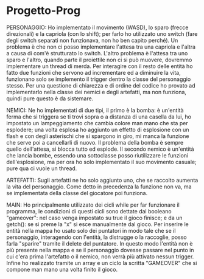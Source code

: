 # Progetto-Prog
PERSONAGGIO:
Ho implementato il movimento (WASD), lo sparo (frecce direzionali) e la capriola (con lo shift); per farlo ho utilizzato uno switch (fare degli switch separati non funzionava, non ho ben capito perché). Un problema è che non ci posso implementare l'attesa tra una capriola e l'altra a causa di com'è strutturato lo switch. L'altro problema è l'attesa tra uno sparo e l'altro, quando parte il proiettile non ci si può muovere, dovremmo implementare un thread di merda.
Per interagire con il resto delle entità ho fatto due funzioni che servono ad incrementare ed a diminuire la vita, funzionano solo se implemento il trigger dentro la classe del personaggio stesso. Per una questione di chiarezza e di ordine del codice ho provato ad implementarlo nella classe dei nemici e degli artefatti, ma non funziona, quindi pure questo è da sistemare.

NEMICI:
Ne ho implementati di due tipi, il primo è la bomba: è un'entità ferma che si triggera se ti trovi sopra o a distanza di una casella da lui, ho impostato un lampeggiamento che cambia colore man mano che sta per esplodere; una volta esplosa ho aggiunto un effetto di esplosione con un flash e con degli asterischi che si spargono in giro, mi manca la funzione che serve poi a cancellarli di nuovo. Il problema della bomba è sempre quello dell'attesa, si blocca tutto ed esplode. 
Il secondo nemico è un'entità che lancia bombe, essendo una sottoclasse posso riutilizzare le funzioni dell'esplosione, ma per ora ho solo implementato il suo movimento casuale; pure qua ci vuole un thread.

ARTEFATTI:
Sugli artefatti ne ho solo aggiunto uno, che se raccolto aumenta la vita del personaggio. Come detto in precedenza la funzione non va, ma se implementata della classe del giocatore poi funziona.

MAIN:
Ho principalmente utilizzato dei cicli while per far funzionare il programma, le condizioni di questi cicli sono dettate dal booleano "gameover": nel caso venga impostato su true il gioco finisce; e da un getch(): se si preme la "x" si esce manualmente dal gioco. 
Per inserire le entità nella mappa ho usato solo dei puntatori in modo tale che se il personaggio, interagendo con l'entità, la distrugge o la raccoglie, posso farla "sparire" tramite il delete del puntatore. In questo modo l'entità non è più presente nella mappa e se il personaggio dovesse passare nel punto in cui c'era prima l'artefatto o il nemico, non verrà più attivato nessun trigger.
Infine ho realizzato tramite un array e un ciclo la scritta "GAMEOVER" che si compone man mano una volta finito il gioco.
